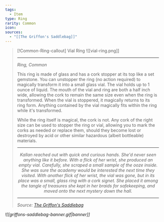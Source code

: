 ```yaml
---
tags:
  - Item
type: Ring
rarity: Common
icon: 
sources:
  - "[[The Griffon's Saddlebag]]"
---
```


>[!Common-Ring-callout] Vial Ring
> ![[vial-ring.png]]
> 
>- - -
>_Ring, Common_
>
>This ring is made of glass and has a cork stopper at its top like a set gemstone. You can unstopper the ring (no action required) to magically transform it into a small glass vial. The vial holds up to 1 ounce of liquid. The mouth of the vial and ring are both a half inch wide, allowing the cork to remain the same size even when the ring is transformed. When the vial is stoppered, it magically returns to its ring form. Anything contained by the vial magically fits within the ring while it's transformed.
>
>While the ring itself is magical, the cork is not. Any cork of the right size can be used to stopper the ring or vial, allowing you to mark the corks as needed or replace them, should they become lost or destroyed by acid or other similar hazardous (albeit bottleable) materials.
> 
> ---
> 
> <p style="text-align:center;"><i><p style="text-align:center;"><i>Kallan reached out with quick and curious hands. She'd never seen anything like it before. With a flick of her wrist, she produced an empty vial. Carefully, she scraped a small sample of the ooze inside. She was sure the academy would be interested the next time they visited. With another flick of her wrist, the vial was gone, but in its place was a small, glass ring with a cork signet. She placed it among the tangle of treasures she kept in her braids for safekeeping, and moved onto the next mystery down the hall.</i></p>
> 
> ---
> Source: [The Griffon's Saddlebag](https://www.thegriffonssaddlebag.com/)

![[griffons-saddlebag-banner.gif|banner]]
